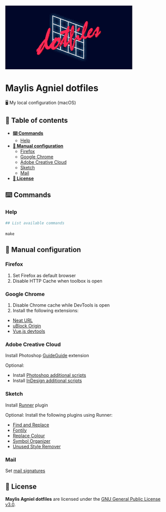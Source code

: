 ![](documentation-images/README-header.gif)

# Maylis Agniel dotfiles
🖥 My local configuration (macOS)

## 📝 Table of contents
- [**⌨️ Commands**](#commands)
  - [Help](#help)
- [**🔧 Manual configuration**](#manual-configuration)
  - [Firefox](#firefox)
  - [Google Chrome](#google-chrome)
  - [Adobe Creative Cloud](#adobe-creative-cloud)
  - [Sketch](#sketch)
  - [Mail](#mail)
- [**📄 License**](#license)

<a name="commands"></a>
## ⌨️ Commands
### Help
```makefile
## List available commands

make
```

<a name="manual-configuration"></a>
## 🔧 Manual configuration
### Firefox
1. Set Firefox as default browser
2. Disable HTTP Cache when toolbox is open

### Google Chrome
1. Disable Chrome cache while DevTools is open
2. Install the following extensions:
  - [Neat URL](https://chrome.google.com/webstore/detail/neat-url/jchobbjgibcahbheicfocecmhocglkco)
  - [uBlock Origin](https://chrome.google.com/webstore/detail/ublock-origin/cjpalhdlnbpafiamejdnhcphjbkeiagm)
  - [Vue.js devtools](https://chrome.google.com/webstore/detail/vuejs-devtools/nhdogjmejiglipccpnnnanhbledajbpd)

### Adobe Creative Cloud
Install Photoshop [GuideGuide](https://guideguide.me/documentation/) extension

Optional:
- Install [Photoshop additional scripts](adobe-creative-cloud/photoshop)
- Install [InDesign additional scripts](adobe-creative-cloud/indesign)

### Sketch
Install [Runner](https://sketchrunner.com) plugin

Optional: Install the following plugins using Runner:
- [Find and Replace](https://github.com/thierryc/Sketch-Find-And-Replace)
- [Fontily](https://github.com/partyka1/Fontily)
- [Replace Colour](https://github.com/lewishowles/sketch-replace-colour)
- [Symbol Organizer](https://github.com/sonburn/symbol-organizer)
- [Unused Style Remover](https://github.com/sonburn/unused-style-remover)

### Mail
Set [mail signatures](https://github.com/wearemd/mail-signatures)

<a name="license"></a>
## 📄 License
**Maylis Agniel dotfiles** are licensed under the [GNU General Public License v3.0](LICENSE).
